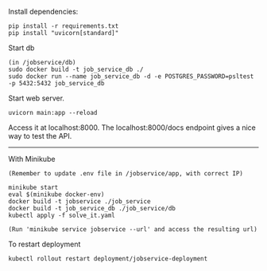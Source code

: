 
Install dependencies:

```
pip install -r requirements.txt
pip install "uvicorn[standard]"
```

Start db
```
(in /jobservice/db)
sudo docker build -t job_service_db ./
sudo docker run --name job_service_db -d -e POSTGRES_PASSWORD=psltest -p 5432:5432 job_service_db
```


Start web server.

```
uvicorn main:app --reload
```

Access it at localhost:8000.
The localhost:8000/docs endpoint gives a nice way to test the API.


-------------


With Minikube
```
(Remember to update .env file in /jobservice/app, with correct IP)

minikube start
eval $(minikube docker-env)
docker build -t jobservice ./job_service
docker build -t job_service_db ./job_service/db
kubectl apply -f solve_it.yaml

(Run 'minikube service jobservice --url' and access the resulting url)
```

To restart deployment
```
kubectl rollout restart deployment/jobservice-deployment
```







